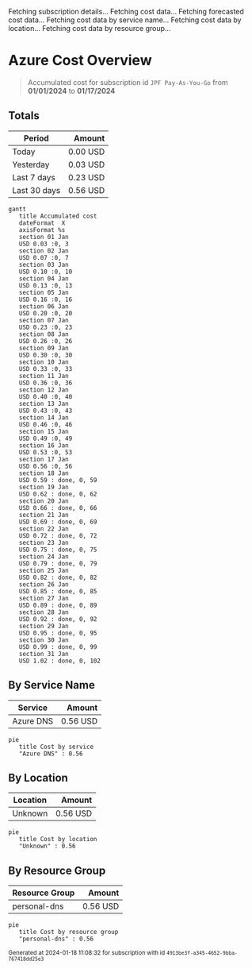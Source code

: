 Fetching subscription details...
Fetching cost data...
Fetching forecasted cost data...
Fetching cost data by service name...
Fetching cost data by location...
Fetching cost data by resource group...
# Azure Cost Overview

> Accumulated cost for subscription id `JPF Pay-As-You-Go` from **01/01/2024** to **01/17/2024**

## Totals

|Period|Amount|
|---|---:|
|Today|0.00 USD|
|Yesterday|0.03 USD|
|Last 7 days|0.23 USD|
|Last 30 days|0.56 USD|

```mermaid
gantt
   title Accumulated cost
   dateFormat  X
   axisFormat %s
   section 01 Jan
   USD 0.03 :0, 3
   section 02 Jan
   USD 0.07 :0, 7
   section 03 Jan
   USD 0.10 :0, 10
   section 04 Jan
   USD 0.13 :0, 13
   section 05 Jan
   USD 0.16 :0, 16
   section 06 Jan
   USD 0.20 :0, 20
   section 07 Jan
   USD 0.23 :0, 23
   section 08 Jan
   USD 0.26 :0, 26
   section 09 Jan
   USD 0.30 :0, 30
   section 10 Jan
   USD 0.33 :0, 33
   section 11 Jan
   USD 0.36 :0, 36
   section 12 Jan
   USD 0.40 :0, 40
   section 13 Jan
   USD 0.43 :0, 43
   section 14 Jan
   USD 0.46 :0, 46
   section 15 Jan
   USD 0.49 :0, 49
   section 16 Jan
   USD 0.53 :0, 53
   section 17 Jan
   USD 0.56 :0, 56
   section 18 Jan
   USD 0.59 : done, 0, 59
   section 19 Jan
   USD 0.62 : done, 0, 62
   section 20 Jan
   USD 0.66 : done, 0, 66
   section 21 Jan
   USD 0.69 : done, 0, 69
   section 22 Jan
   USD 0.72 : done, 0, 72
   section 23 Jan
   USD 0.75 : done, 0, 75
   section 24 Jan
   USD 0.79 : done, 0, 79
   section 25 Jan
   USD 0.82 : done, 0, 82
   section 26 Jan
   USD 0.85 : done, 0, 85
   section 27 Jan
   USD 0.89 : done, 0, 89
   section 28 Jan
   USD 0.92 : done, 0, 92
   section 29 Jan
   USD 0.95 : done, 0, 95
   section 30 Jan
   USD 0.99 : done, 0, 99
   section 31 Jan
   USD 1.02 : done, 0, 102
```

## By Service Name

|Service|Amount|
|---|---:|
|Azure DNS|0.56 USD|

```mermaid
pie
   title Cost by service
   "Azure DNS" : 0.56
```

## By Location

|Location|Amount|
|---|---:|
|Unknown|0.56 USD|

```mermaid
pie
   title Cost by location
   "Unknown" : 0.56
```

## By Resource Group

|Resource Group|Amount|
|---|---:|
|personal-dns|0.56 USD|

```mermaid
pie
   title Cost by resource group
   "personal-dns" : 0.56
```

<sup>Generated at 2024-01-18 11:08:32 for subscription with id `4913be3f-a345-4652-9bba-767418dd25e3`</sup>
